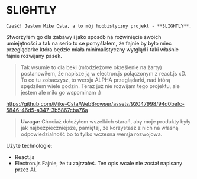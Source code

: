 # SLIGHTLY

    Cześć! Jestem Mike Csta, a to mój hobbistyczny projekt - **SLIGHTLY**.
Stworzyłem go dla zabawy i jako sposób na rozwinięcie swoich umiejętności a tak na serio to se pomyślałem, że fajnie by było miec przeglądarke która będzie miała minimalistyczny wytgląd i taki właśnie fajnie rozwijany pasek.
>  Tak wsumie to dla beki (młodzieżowe określenie na żarty) postanowiłem, że napisze ją w electron.js połączonym z react.js xD. To co tu zobaczysz, to wersja ALPHA przeglądarki, nad którą spędziłem wiele godzin. Teraz już nie rozwijam tego projektu, ale jestem ale miło go wspominam :)


https://github.com/Mike-Csta/WebBrowser/assets/92047998/94d0befc-5846-46d5-a347-3b5867cba76a


> **Uwaga:** Chociaż dołożyłem wszelkich starań, aby moje produkty były jak najbezpieczniejsze, pamiętaj, że korzystasz z nich na własną odpowiedzialność bo to tylko wczesna wersja rozwojowa.

Użyte technologie:
- React.js
- Electron.js
Fajnie, że tu zajrzałeś. Ten opis wcale nie został napisany przez AI.
